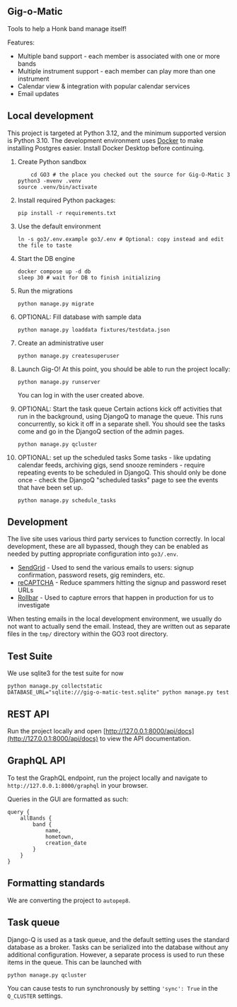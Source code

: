 Gig-o-Matic
-----------

Tools to help a Honk band manage itself!

Features:
* Multiple band support - each member is associated with one or more bands
* Multiple instrument support - each member can play more than one instrument
* Calendar view & integration with popular calendar services
* Email updates

## Local development

This project is targeted at Python 3.12, and the minimum supported version is Python 3.10.  The development environment uses [Docker](https://www.docker.com/products/docker-desktop/) to make installing Postgres easier. Install Docker Desktop before continuing.

1. Create Python sandbox
	```
        cd GO3 # the place you checked out the source for Gig-O-Matic 3
	python3 -mvenv .venv
	source .venv/bin/activate
	```
 
1. Install required Python packages:
	```
	pip install -r requirements.txt
	```

 1. Use the default environment
	```
	ln -s go3/.env.example go3/.env # Optional: copy instead and edit the file to taste
	```
 
1. Start the DB engine
	```
	docker compose up -d db
	sleep 30 # wait for DB to finish initializing
	```
 
1. Run the migrations
	```
	python manage.py migrate
	```
 
1. OPTIONAL: Fill database with sample data
	```
	python manage.py loaddata fixtures/testdata.json
	```
 
1. Create an administrative user
	```
	python manage.py createsuperuser
	```
 
1. Launch Gig-O!
	At this point, you should be able to run the project locally:
	```
	python manage.py runserver
	```
	You can log in with the user created above.


1. OPTIONAL: Start the task queue
	Certain actions kick off activities that run in the background, using DjangoQ to manage the queue.
	This runs concurrently, so kick it off in a separate shell. You should see the tasks come and go
	in the DjangoQ section of the admin pages.
	```
	python manage.py qcluster
	```

1. OPTIONAL: set up the scheduled tasks
	Some tasks - like updating calendar feeds, archiving gigs, send snooze reminders - require repeating
	events to be scheduled in DjangoQ. This should only be done once - check the DjangoQ "scheduled tasks"
	page to see the events that have been set up.
	```
	python manage.py schedule_tasks
	```

## Development

The live site uses various third party services to function correctly. In local development, these are all bypassed, though they can be enabled as needed by putting appropriate configuration into `go3/.env`.
* [SendGrid](https://www.sendgrid.com) - Used to send the various emails to users: signup confirmation, password resets, gig reminders, etc.
* [reCAPTCHA](https://www.google.com/recaptcha/about) - Reduce spammers hitting the signup and password reset URLs
* [Rollbar](https://rollbar.com) - Used to capture errors that happen in production for us to investigate

When testing emails in the local development environment, we usually do not want to actually send the email. Instead, they are written out as separate files in the `tmp/` directory within the GO3 root directory.

## Test Suite
We use sqlite3 for the test suite for now
```
python manage.py collectstatic
DATABASE_URL="sqlite:///gig-o-matic-test.sqlite" python manage.py test
```

## REST API
Run the project locally and open [http://127.0.0.1:8000/api/docs](http://127.0.0.1:8000/api/docs) to view the API documentation.

## GraphQL API

To test the GraphQL endpoint, run the project locally and navigate to `http://127.0.0.1:8000/graphql` in your browser. 

Queries in the GUI are formatted as such:
```
query {
	allBands {
		band {
      		name,
		  	hometown,
		  	creation_date
		}
	}
}
```

## Formatting standards

We are converting the project to `autopep8`.

## Task queue

Django-Q is used as a task queue, and the default setting uses the standard database as a broker.  Tasks can be serialized into the database without any additional configuration.  However, a separate process is used to run these items in the queue.  This can be launched with
```
python manage.py qcluster
```
You can cause tests to run synchronously by setting `'sync': True` in the `Q_CLUSTER` settings.
